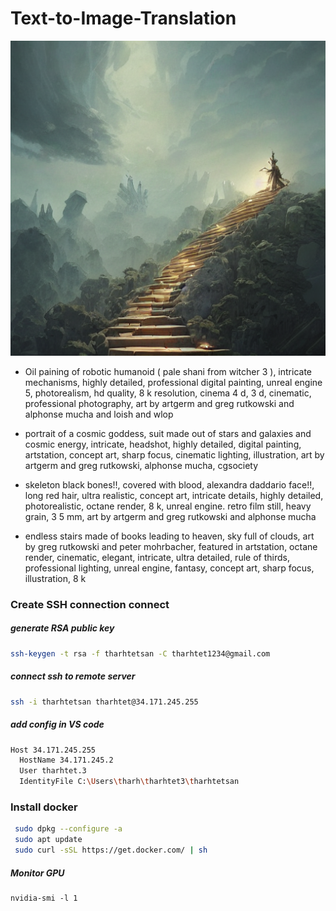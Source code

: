 # Text-to-Image-Translation

![](static/result_images/test_0000.png)



- Oil paining of robotic humanoid ( pale shani from witcher 3 ), intricate mechanisms, highly detailed, professional digital painting, unreal engine 5, photorealism, hd quality, 8 k resolution, cinema 4 d, 3 d, cinematic, professional photography, art by artgerm and greg rutkowski and alphonse mucha and loish and wlop

  

- portrait of a cosmic goddess, suit made out of stars and galaxies and cosmic energy, intricate, headshot, highly detailed, digital painting, artstation, concept art, sharp focus, cinematic lighting, illustration, art by artgerm and greg rutkowski, alphonse mucha, cgsociety

  

- skeleton black bones!!, covered with blood, alexandra daddario face!!, long red hair, ultra realistic, concept art, intricate details, highly detailed, photorealistic, octane render, 8 k, unreal engine. retro film still, heavy grain, 3 5 mm, art by artgerm and greg rutkowski and alphonse mucha 

  

- endless stairs made of books leading to heaven, sky full of clouds, art by greg rutkowski and peter mohrbacher, featured in artstation, octane render, cinematic, elegant, intricate, ultra detailed, rule of thirds, professional lighting, unreal engine, fantasy, concept art, sharp focus, illustration, 8 k 




### Create SSH connection connect
##### generate RSA public key
```bash
ssh-keygen -t rsa -f tharhtetsan -C tharhtet1234@gmail.com
```

##### connect ssh to remote server
```bash
ssh -i tharhtetsan tharhtet@34.171.245.255
```

##### add config in VS code
```bash
Host 34.171.245.255
  HostName 34.171.245.2
  User tharhtet.3
  IdentityFile C:\Users\tharh\tharhtet3\tharhtetsan
```



### Install docker
```bash
 sudo dpkg --configure -a
 sudo apt update
 sudo curl -sSL https://get.docker.com/ | sh

```

##### Monitor GPU

```
nvidia-smi -l 1
```

